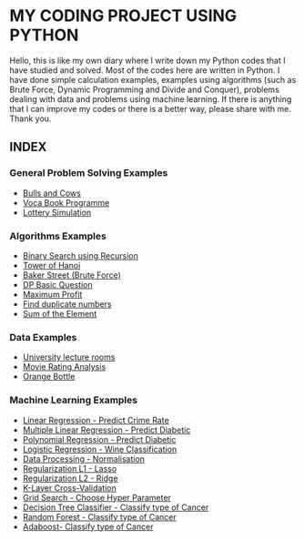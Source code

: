 # MY CODING PROJECT USING PYTHON

Hello, this is like my own diary where I write down my Python codes that I have studied and solved.
Most of the codes here are written in Python.
I have done simple calculation examples, examples using algorithms (such as Brute Force, Dynamic Programming and Divide and Conquer), problems dealing with data and problems using machine learning.
If there is anything that I can improve my codes or there is a better way, please share with me.
Thank you.

## INDEX

### General Problem Solving Examples
- [Bulls and Cows](https://github.com/jaewon4067/Codes_with_Python/blob/main/problem%20solving/Bulls%20and%20Cows)
- [Voca Book Programme](https://github.com/jaewon4067/Codes_with_Python/blob/main/problem%20solving/Vocabulary%20book%20programme)
- [Lottery Simulation](https://github.com/jaewon4067/Codes_with_Python/blob/main/problem%20solving/Lottery%20Simulation)

### Algorithms Examples
- [Binary Search using Recursion](https://github.com/jaewon4067/Codes_with_Python/blob/main/Algorithms%20Examples/Binary%20Search%20using%20Recursion.py)
- [Tower of Hanoi](https://github.com/jaewon4067/Codes_with_Python/blob/main/Algorithms%20Examples/Tower%20of%20Hanoi.py)
- [Baker Street (Brute Force)](https://github.com/jaewon4067/Codes_with_Python/blob/main/Algorithms%20Examples/Baker%20Street%20(Brute%20Force).py)
- [DP Basic Question](https://github.com/jaewon4067/Codes_with_Python/blob/main/Algorithms%20Examples/DP%20Basic%20Question.py)
- [Maximum Profit](https://github.com/jaewon4067/Codes_with_Python/blob/main/Algorithms%20Examples/Maximum%20Profit.py)
- [Find duplicate numbers](https://github.com/jaewon4067/Codes_with_Python/blob/main/Algorithms%20Examples/Find%20duplicate%20numbers.py)
- [Sum of the Element](https://github.com/jaewon4067/Codes_with_Python/blob/main/Algorithms%20Examples/Sum%20of%20the%20Element.py)

### Data Examples
- [University lecture rooms](https://github.com/jaewon4067/Codes_with_Python/blob/main/Data%20Examples/University%20lecture%20rooms.ipynb)
- [Movie Rating Analysis](https://github.com/jaewon4067/Codes_with_Python/blob/main/Data%20Examples/Movie%20rating%20analysis.ipynb)
- [Orange Bottle](https://github.com/jaewon4067/Codes_with_Python/blob/main/Data%20Examples/Orange%20Bottle.ipynb)

### Machine Learning Examples
- [Linear Regression - Predict Crime Rate](https://github.com/jaewon4067/Codes_with_Python/blob/main/Machine%20Learning/Linear%20Regression%20-%20Predict%20Crime%20rate.ipynb)
- [Multiple Linear Regression - Predict Diabetic](https://github.com/jaewon4067/Codes_with_Python/blob/main/Machine%20Learning/Multiple%20Linear%20Regression%20-%20Predict%20Diabetic.ipynb)
- [Polynomial Regression - Predict Diabetic](https://github.com/jaewon4067/Codes_with_Python/blob/main/Machine%20Learning/Polynomial%20Regression%20-%20Predict%20Diabetic.ipynb)
- [Logistic Regression - Wine Classification](https://github.com/jaewon4067/Codes_with_Python/blob/main/Machine%20Learning/Logistic%20Regression%20-%20Wine%20Classification.ipynb)
- [Data Processing - Normalisation](https://github.com/jaewon4067/Codes_with_Python/blob/main/Machine%20Learning/Data%20Processing%20-%20Normalisation.ipynb)
- [Regularization L1 - Lasso](https://github.com/jaewon4067/Codes_with_Python/blob/main/Machine%20Learning/Regularization%20L1%20-%20Lasso%20.ipynb)
- [Regularization L2 - Ridge](https://github.com/jaewon4067/Codes_with_Python/blob/main/Machine%20Learning/Regularization%20L2%20-%20Ridge%20.ipynb)
- [K-Layer Cross-Validation](https://github.com/jaewon4067/Codes_with_Python/blob/main/Machine%20Learning/K-Layer%20Cross-Validation.ipynb)
- [Grid Search - Choose Hyper Parameter](https://github.com/jaewon4067/Codes_with_Python/blob/main/Machine%20Learning/Grid%20Search%20-%20Choose%20Hyper%20Parameter.ipynb)
- [Decision Tree Classifier - Classify type of Cancer](https://github.com/jaewon4067/Codes_with_Python/blob/main/Machine%20Learning/Decision%20Tree%20Classifier%20-%20Classify%20type%20of%20Cancer.ipynb)
- [Random Forest - Classify type of Cancer](https://github.com/jaewon4067/Codes_with_Python/blob/main/Machine%20Learning/Random%20Forest%20-%20Classify%20type%20of%20Cancer.ipynb)
- [Adaboost- Classify type of Cancer](https://github.com/jaewon4067/Codes_with_Python/blob/main/Adaboost-%20Classify%20type%20of%20Cancer.ipynb)
  

